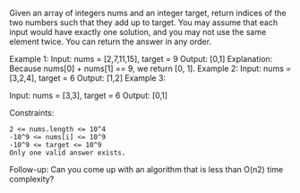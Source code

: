 Given an array of integers nums and an integer target, return indices of the two numbers such that they add up to target.
You may assume that each input would have exactly one solution, and you may not use the same element twice.
You can return the answer in any order.

Example 1:
Input: nums = [2,7,11,15], target = 9
Output: [0,1]
Explanation: Because nums[0] + nums[1] == 9, we return [0, 1].
Example 2:
Input: nums = [3,2,4], target = 6
Output: [1,2]
Example 3:

Input: nums = [3,3], target = 6
Output: [0,1]

 

Constraints:

    2 <= nums.length <= 10^4
    -10^9 <= nums[i] <= 10^9
    -10^9 <= target <= 10^9
    Only one valid answer exists.

 
Follow-up: Can you come up with an algorithm that is less than O(n2) time complexity?